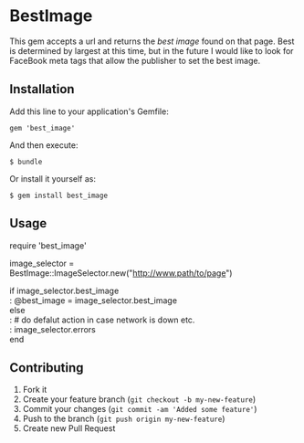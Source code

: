 # BestImage

This gem accepts a url and returns the *best image* found on that page.  Best is determined by largest at this time, but in the future I would like to look for FaceBook meta tags that allow the publisher to set the best image.

## Installation

Add this line to your application's Gemfile:

    gem 'best_image'

And then execute:

    $ bundle

Or install it yourself as:

    $ gem install best_image

## Usage
  require 'best_image'

  image_selector = BestImage::ImageSelector.new("http://www.path/to/page")
  
  if image_selector.best_image   
    :  @best_image = image_selector.best_image   
  else   
    :  # do defalut action in case network is down etc.   
    :  image_selector.errors   
  end
    
## Contributing

1. Fork it
2. Create your feature branch (`git checkout -b my-new-feature`)
3. Commit your changes (`git commit -am 'Added some feature'`)
4. Push to the branch (`git push origin my-new-feature`)
5. Create new Pull Request
